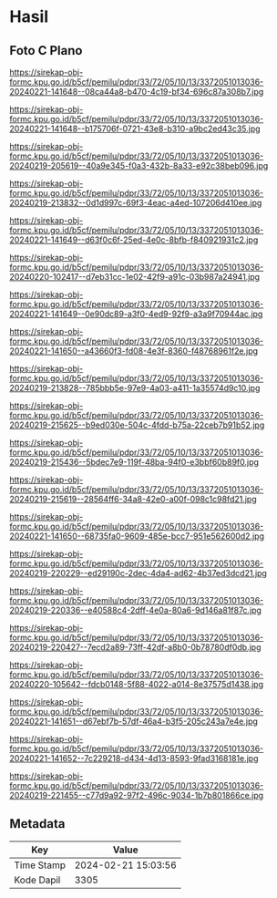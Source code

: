 # Hasil

## Foto C Plano

https://sirekap-obj-formc.kpu.go.id/b5cf/pemilu/pdpr/33/72/05/10/13/3372051013036-20240221-141648--08ca44a8-b470-4c19-bf34-696c87a308b7.jpg

https://sirekap-obj-formc.kpu.go.id/b5cf/pemilu/pdpr/33/72/05/10/13/3372051013036-20240221-141648--b175706f-0721-43e8-b310-a9bc2ed43c35.jpg

https://sirekap-obj-formc.kpu.go.id/b5cf/pemilu/pdpr/33/72/05/10/13/3372051013036-20240219-205619--40a9e345-f0a3-432b-8a33-e92c38beb096.jpg

https://sirekap-obj-formc.kpu.go.id/b5cf/pemilu/pdpr/33/72/05/10/13/3372051013036-20240219-213832--0d1d997c-69f3-4eac-a4ed-107206d410ee.jpg

https://sirekap-obj-formc.kpu.go.id/b5cf/pemilu/pdpr/33/72/05/10/13/3372051013036-20240221-141649--d63f0c6f-25ed-4e0c-8bfb-f840921931c2.jpg

https://sirekap-obj-formc.kpu.go.id/b5cf/pemilu/pdpr/33/72/05/10/13/3372051013036-20240220-102417--d7eb31cc-1e02-42f9-a91c-03b987a24941.jpg

https://sirekap-obj-formc.kpu.go.id/b5cf/pemilu/pdpr/33/72/05/10/13/3372051013036-20240221-141649--0e90dc89-a3f0-4ed9-92f9-a3a9f70944ac.jpg

https://sirekap-obj-formc.kpu.go.id/b5cf/pemilu/pdpr/33/72/05/10/13/3372051013036-20240221-141650--a43660f3-fd08-4e3f-8360-f48768961f2e.jpg

https://sirekap-obj-formc.kpu.go.id/b5cf/pemilu/pdpr/33/72/05/10/13/3372051013036-20240219-213828--785bbb5e-97e9-4a03-a411-1a35574d9c10.jpg

https://sirekap-obj-formc.kpu.go.id/b5cf/pemilu/pdpr/33/72/05/10/13/3372051013036-20240219-215625--b9ed030e-504c-4fdd-b75a-22ceb7b91b52.jpg

https://sirekap-obj-formc.kpu.go.id/b5cf/pemilu/pdpr/33/72/05/10/13/3372051013036-20240219-215436--5bdec7e9-119f-48ba-94f0-e3bbf60b89f0.jpg

https://sirekap-obj-formc.kpu.go.id/b5cf/pemilu/pdpr/33/72/05/10/13/3372051013036-20240219-215619--28564ff6-34a8-42e0-a00f-098c1c98fd21.jpg

https://sirekap-obj-formc.kpu.go.id/b5cf/pemilu/pdpr/33/72/05/10/13/3372051013036-20240221-141650--68735fa0-9609-485e-bcc7-951e562600d2.jpg

https://sirekap-obj-formc.kpu.go.id/b5cf/pemilu/pdpr/33/72/05/10/13/3372051013036-20240219-220229--ed29190c-2dec-4da4-ad62-4b37ed3dcd21.jpg

https://sirekap-obj-formc.kpu.go.id/b5cf/pemilu/pdpr/33/72/05/10/13/3372051013036-20240219-220336--e40588c4-2dff-4e0a-80a6-9d146a81f87c.jpg

https://sirekap-obj-formc.kpu.go.id/b5cf/pemilu/pdpr/33/72/05/10/13/3372051013036-20240219-220427--7ecd2a89-73ff-42df-a8b0-0b78780df0db.jpg

https://sirekap-obj-formc.kpu.go.id/b5cf/pemilu/pdpr/33/72/05/10/13/3372051013036-20240220-105642--fdcb0148-5f88-4022-a014-8e37575d1438.jpg

https://sirekap-obj-formc.kpu.go.id/b5cf/pemilu/pdpr/33/72/05/10/13/3372051013036-20240221-141651--d67ebf7b-57df-46a4-b3f5-205c243a7e4e.jpg

https://sirekap-obj-formc.kpu.go.id/b5cf/pemilu/pdpr/33/72/05/10/13/3372051013036-20240221-141652--7c229218-d434-4d13-8593-9fad3168181e.jpg

https://sirekap-obj-formc.kpu.go.id/b5cf/pemilu/pdpr/33/72/05/10/13/3372051013036-20240219-221455--c77d9a92-97f2-496c-9034-1b7b801866ce.jpg


## Metadata

| Key        | Value               |
| ---------- | ------------------- |
| Time Stamp | 2024-02-21 15:03:56 |
| Kode Dapil | 3305                |



